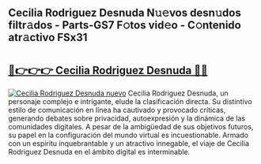 ## Cecilia Rodriguez Desnuda N𝚞𝚎vos desn𝚞dos filtr𝚊dos - Parts-GS7 F𝚘tos vid𝚎o - C𝚘ntenido atr𝚊ctivo FSx31

# <h2><a href="http://mbc0pf.tromn.icu/?c=Cecilia+Rodriguez+Desnuda">🔗👉👉👉 Cecilia Rodriguez Desnuda 🔗🔗</a></h2>

[![Cecilia Rodriguez Desnuda nuevo](https://i.imgur.com/pEAQMta.gif)](http://mbc0pf.tromn.icu/?c=Cecilia+Rodriguez+Desnuda)
Cecilia Rodriguez Desnuda, un personaje complejo e intrigante, elude la clasificación directa. Su distintivo estilo de comunicación en línea ha cautivado y provocado críticas, generando debates sobre privacidad, autoexpresión y la dinámica de las comunidades digitales. A pesar de la ambigüedad de sus objetivos futuros, su papel en la configuración del mundo virtual es incuestionable. Armado con un espíritu inquebrantable y un atractivo innegable, el viaje de Cecilia Rodriguez Desnuda en el ámbito digital es interminable.

